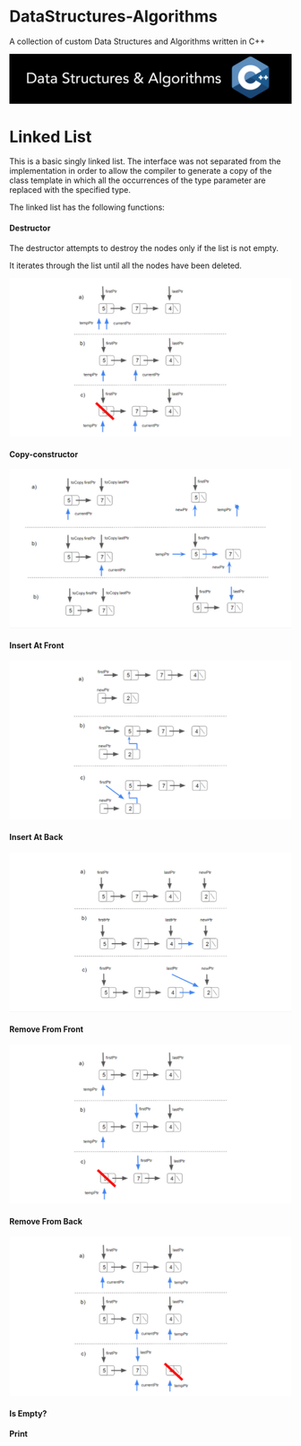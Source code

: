 # DataStructures-Algorithms
A collection of custom Data Structures and Algorithms written in C++


![](Documentation/Images/Image01.png)

# Linked List

This is a basic singly linked list.
The interface was not separated from the implementation in order to allow the compiler to generate a copy of the class template in which all the occurrences of the type parameter are replaced with the specified type.

The linked list has the following functions:

#### Destructor
The destructor attempts to destroy the nodes only if the list is not empty.

It iterates through the list until all the nodes have been deleted.


![](Documentation/Images/LinkedList/LinkedList_Destructor.png)

#### Copy-constructor
![](Documentation/Images/LinkedList/LinkedList_copyConstructor.png)

#### Insert At Front
![](Documentation/Images/LinkedList/LinkedList_InsertAtFront_6.png)

#### Insert At Back
![](Documentation/Images/LinkedList/LinkedList_InsertAtBack_4.png)

#### Remove From Front
![](Documentation/Images/LinkedList/LinkedList_removeFromFront.png)

#### Remove From Back
![](Documentation/Images/LinkedList/LinkedList_removeFromBack.png)

#### Is Empty?

#### Print
